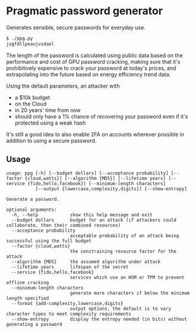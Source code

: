 # Pragmatic password generator

Generates sensible, secure passwords for everyday use.

```sh
$ ./ppg.py
jzgfdllpeaujvzdaol
```

The length of the password is calculated using public data based on the
performance and cost of GPU password cracking, making sure that it's
prohibitively expensive to crack your password at today's prices, and
extrapolating into the future based on energy efficiency trend data.

Using the default parameters, an attacker with
 * a $10k budget
 * on the Cloud
 * in 20 years' time from now
 * should only have a 1% chance of recovering your password even if it's protected using a weak hash

It's still a good idea to also enable 2FA on accounts wherever possible in
addition to using a secure password.

## Usage

```
usage: ppg [-h] [--budget dollars] [--acceptance probability] [--factor {cloud,watts}] [--algorithm {MD5}] [--lifetime years] [--service {fido,hello,facebook}] [--minimum-length characters]
           [--output {lowercase,complexity,digits}] [--show-entropy]

Generate a password.

optional arguments:
  -h, --help            show this help message and exit
  --budget dollars      budget for an attack (if attackers could collaborate, then their combined resources)
  --acceptance probability
                        acceptable probability of an attack being successful using the full budget
  --factor {cloud,watts}
                        the constraining resource factor for the attack
  --algorithm {MD5}     the assumed algorithm under attack
  --lifetime years      lifespan of the secret
  --service {fido,hello,facebook}
                        services which use an HSM or TPM to prevent offline cracking
  --minimum-length characters
                        generate more characters if below the minimum length specified
  --format {add-complexity,lowercase,digits}
                        output options, the default is to vary character types to meet complexity requirements
  --show-entropy        display the entropy needed (in bits) without generating a password
```
